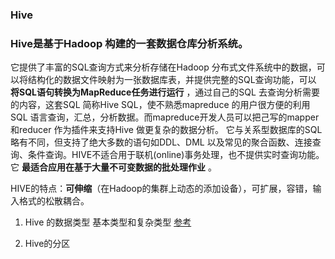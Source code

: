 ### Hive 

### Hive是基于Hadoop 构建的一套数据仓库分析系统。
它提供了丰富的SQL查询方式来分析存储在Hadoop 分布式文件系统中的数据，可以将结构化的数据文件映射为一张数据库表，并提供完整的SQL查询功能，可以 __将SQL语句转换为MapReduce任务进行运行__ ，通过自己的SQL 去查询分析需要的内容，这套SQL 简称Hive SQL，使不熟悉mapreduce 的用户很方便的利用SQL 语言查询，汇总，分析数据。而mapreduce开发人员可以把己写的mapper 和reducer 作为插件来支持Hive 做更复杂的数据分析。
它与关系型数据库的SQL 略有不同，但支持了绝大多数的语句如DDL、DML 以及常见的聚合函数、连接查询、条件查询。HIVE不适合用于联机(online)事务处理，也不提供实时查询功能。它 __最适合应用在基于大量不可变数据的批处理作业__ 。

HIVE的特点：__可伸缩__（在Hadoop的集群上动态的添加设备），可扩展，容错，输入格式的松散耦合。

1. Hive 的数据类型
    基本类型和复杂类型  [参考](https://blog.csdn.net/bingduanlbd/article/details/52075058)  

2. Hive的分区
